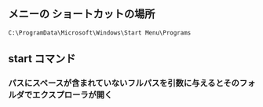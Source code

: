 ## メニーの ショートカットの場所
```
C:\ProgramData\Microsoft\Windows\Start Menu\Programs
```

## start コマンド

### パスにスペースが含まれていないフルパスを引数に与えるとそのフォルダでエクスプローラが開く
